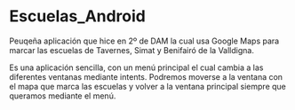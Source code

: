 # Escuelas_Android
Peuqeña aplicación que hice en 2º de DAM la cual usa Google Maps para marcar las escuelas de Tavernes, Simat y Benifairó de la Valldigna.

Es una aplicación sencilla, con un menú principal el cual cambia a las diferentes ventanas mediante intents. Podremos moverse a la ventana con el mapa que marca las escuelas y volver a la ventana principal siempre que queramos mediante el menú.
